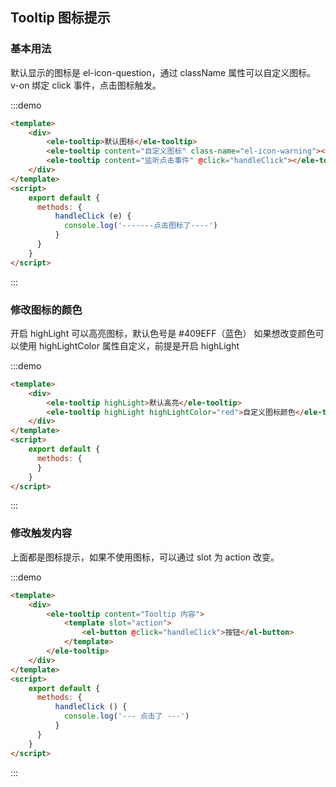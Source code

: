 ## Tooltip 图标提示


### 基本用法

默认显示的图标是 el-icon-question，通过 className 属性可以自定义图标。
v-on 绑定 click 事件，点击图标触发。

:::demo 
```html
<template>
    <div>
        <ele-tooltip>默认图标</ele-tooltip>
        <ele-tooltip content="自定义图标" class-name="el-icon-warning"></ele-tooltip>
        <ele-tooltip content="监听点击事件" @click="handleClick"></ele-tooltip>
    </div>
</template>
<script>
    export default {
      methods: {
          handleClick (e) {
            console.log('-------点击图标了----')
          }
      }
    }
</script>
```
:::

### 修改图标的颜色

开启 highLight 可以高亮图标，默认色号是 #409EFF（蓝色）
如果想改变颜色可以使用 highLightColor 属性自定义，前提是开启 highLight

:::demo
```html
<template>
    <div>
        <ele-tooltip highLight>默认高亮</ele-tooltip>
        <ele-tooltip highLight highLightColor="red">自定义图标颜色</ele-tooltip>
    </div>
</template>
<script>
    export default {
      methods: {
      }
    }
</script>
```
:::

### 修改触发内容

上面都是图标提示，如果不使用图标，可以通过 slot 为 action 改变。


:::demo
```html
<template>
    <div>
        <ele-tooltip content="Tooltip 内容">
            <template slot="action">
                <el-button @click="handleClick">按钮</el-button>
            </template>
        </ele-tooltip>
    </div>
</template>
<script>
    export default {
      methods: {
          handleClick () {
            console.log('--- 点击了 ---')
          }
      }
    }
</script>
```
:::
